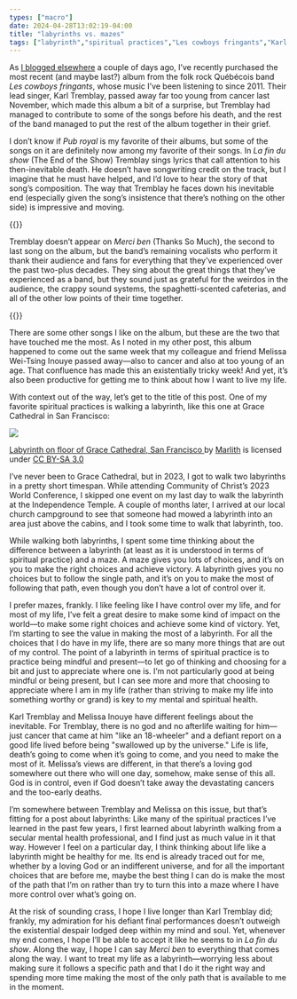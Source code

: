 ```yaml
---
types: ["macro"]
date: 2024-04-28T13:02:19-04:00
title: "labyrinths vs. mazes"
tags: ["labyrinth","spiritual practices","Les cowboys fringants","Karl Tremblay","Community of Christ","Independence Temple","mindfulness","Melissa Wei-Tsing Inouye"]
---
```

As [I blogged elsewhere](https://spencergreenhalgh.com/myself/merci-karl-merci-melissa/) a couple of days ago, I’ve recently purchased the most recent (and maybe last?) album from the folk rock Québécois band *Les cowboys fringants*, whose music I’ve been listening to since 2011. Their lead singer, Karl Tremblay, passed away far too young from cancer last November, which made this album a bit of a surprise, but Tremblay had managed to contribute to some of the songs before his death, and the rest of the band managed to put the rest of the album together in their grief.

I don’t know if *Pub royal* is my favorite of their albums, but some of the songs on it are definitely now among my favorite of their songs. In *La fin du show* (The End of the Show) Tremblay sings lyrics that call attention to his then-inevitable death. He doesn’t have songwriting credit on the track, but I imagine that he must have helped, and I’d love to hear the story of that song’s composition. The way that Tremblay he faces down his inevitable end (especially given the song’s insistence that there’s nothing on the other side) is impressive and moving. 

{{<youtube id="eoNTblEQtf4">}}

Tremblay doesn’t appear on *Merci ben* (Thanks So Much), the second to last song on the album, but the band’s remaining vocalists who perform it thank their audience and fans for everything that they’ve experienced over the past two-plus decades. They sing about the great things that they’ve experienced as a band, but they sound just as grateful for the weirdos in the audience, the crappy sound systems, the spaghetti-scented cafeterias, and all of the other low points of their time together.

{{<youtube id="0BpSJK80k2Q">}}

There are some other songs I like on the album, but these are the two that have touched me the most. As I noted in my other post, this album happened to come out the same week that my colleague and friend Melissa Wei-Tsing Inouye passed away—also to cancer and also at too young of an age. That confluence has made this an existentially tricky week! And yet, it’s also been productive for getting me to think about how I want to live my life.

With context out of the way, let’s get to the title of this post. One of my favorite spiritual practices is walking a labyrinth, like this one at Grace Cathedral in San Francisco:

![](https://upload.wikimedia.org/wikipedia/commons/f/f5/Labyrinth.JPG)

[Labyrinth on floor of Grace Cathedral, San Francisco ](https://commons.wikimedia.org/wiki/File:Labyrinth.JPG) by [Marlith](https://commons.wikimedia.org/wiki/User:Marlith) is licensed under [CC BY-SA 3.0](https://creativecommons.org/licenses/by-sa/3.0/deed.en)

I’ve never been to Grace Cathedral, but in 2023, I got to walk two labyrinths in a pretty short timespan. While attending Community of Christ’s 2023 World Conference, I skipped one event on my last day to walk the labyrinth at the Independence Temple. A couple of months later, I arrived at our local church campground to see that someone had mowed a labyrinth into an area just above the cabins, and I took some time to walk that labyrinth, too. 

While walking both labyrinths, I spent some time thinking about the difference between a labyrinth (at least as it is understood in terms of spiritual practice) and a maze. A maze gives you lots of choices, and it’s on you to make the right choices and achieve victory. A labyrinth gives you no choices but to follow the single path, and it’s on you to make the most of following that path, even though you don’t have a lot of control over it.

I prefer mazes, frankly. I like feeling like I have control over my life, and for most of my life, I’ve felt a great desire to make some kind of impact on the world—to make some right choices and achieve some kind of victory. Yet, I’m starting to see the value in making the most of a labyrinth. For all the choices that I do have in my life, there are so many more things that are out of my control. The point of a labyrinth in terms of spiritual practice is to practice being mindful and present—to let go of thinking and choosing for a bit and just to appreciate where one is. I’m not particularly good at being mindful or being present, but I can see more and more that choosing to appreciate where I am in my life (rather than striving to make my life into something worthy or grand) is key to my mental and spiritual health. 

Karl Tremblay and Melissa Inouye have different feelings about the inevitable. For Tremblay, there is no god and no afterlife waiting for him—just cancer that came at him "like an 18-wheeler" and a defiant report on a good life lived before being "swallowed up by the universe." Life is life, death’s going to come when it’s going to come, and you need to make the most of it. Melissa’s views are different, in that there’s a loving god somewhere out there who will one day, somehow, make sense of this all. God is in control, even if God doesn’t take away the devastating cancers and the too-early deaths. 

I’m somewhere between Tremblay and Melissa on this issue, but that’s fitting for a post about labyrinths: Like many of the spiritual practices I’ve learned in the past few years, I first learned about labyrinth walking from a secular mental health professional, and I find just as much value in it that way. However I feel on a particular day, I think thinking about life like a labyrinth might be healthy for me. Its end is already traced out for me, whether by a loving God or an indifferent universe, and for all the important choices that are before me, maybe the best thing I can do is make the most of the path that I’m on rather than try to turn this into a maze where I have more control over what’s going on. 

At the risk of sounding crass, I hope I live longer than Karl Tremblay did; frankly, my admiration for his defiant final performances doesn’t outweigh the existential despair lodged deep within my mind and soul. Yet, whenever my end comes, I hope I’ll be able to accept it like he seems to in *La fin du show*. Along the way, I hope I can say *Merci ben* to everything that comes along the way. I want to treat my life as a labyrinth—worrying less about making sure it follows a specific path and that I do it the right way and spending more time making the most of the only path that is available to me in the moment.

